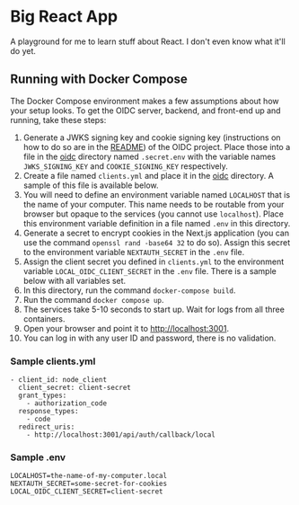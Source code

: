 # Big React App

A playground for me to learn stuff about React. I don't even know what it'll do yet.

## Running with Docker Compose

The Docker Compose environment makes a few assumptions about how your setup looks. To get the OIDC server, backend,
and front-end up and running, take these steps:

1. Generate a JWKS signing key and cookie signing key (instructions on how 
   to do so are in the [README](./oidc/README.md)) of the OIDC project. Place those into a file
   in the [oidc](./oidc) directory named `.secret.env` with the variable names `JWKS_SIGNING_KEY` and
   `COOKIE_SIGNING_KEY` respectively.
2. Create a file named `clients.yml` and place it in the [oidc](./oidc) directory. A sample of this file
   is available below.
3. You will need to define an environment variable named `LOCALHOST` that is the name of your computer.
   This name needs to be routable from your browser but opaque to the services (you cannot use `localhost`). 
   Place this environment variable definition in a file named `.env` in this directory.
4. Generate a secret to encrypt cookies in the Next.js application (you can use the command `openssl rand -base64 32`
   to do so). Assign this secret to the environment variable `NEXTAUTH_SECRET` in the `.env` file.
5. Assign the client secret you defined in `clients.yml` to the environment variable `LOCAL_OIDC_CLIENT_SECRET`
   in the `.env` file. There is a sample below with all variables set.
6. In this directory, run the command `docker-compose build`.
7. Run the command `docker compose up`.
8. The services take 5-10 seconds to start up. Wait for logs from all three containers.
9. Open your browser and point it to [http://localhost:3001](http://localhost:3001).
10. You can log in with any user ID and password, there is no validation.

### Sample clients.yml

```
- client_id: node_client
  client_secret: client-secret
  grant_types:
    - authorization_code
  response_types:
    - code
  redirect_uris:
    - http://localhost:3001/api/auth/callback/local
```

### Sample .env

```
LOCALHOST=the-name-of-my-computer.local
NEXTAUTH_SECRET=some-secret-for-cookies
LOCAL_OIDC_CLIENT_SECRET=client-secret
```